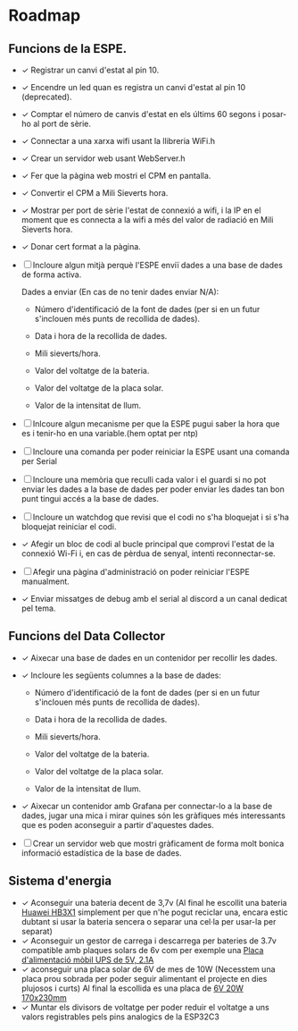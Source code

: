 # Roadmap
## Funcions de la ESPE.
- ✓ Registrar un canvi d'estat al pin 10. 
- ✓ Encendre un led quan es registra un canvi d'estat al pin 10 (deprecated).
- ✓ Comptar el número de canvis d'estat en els últims 60 segons i posar-ho al port de sèrie. 
- ✓ Connectar a una xarxa wifi usant la llibreria WiFi.h 
- ✓ Crear un servidor web usant WebServer.h
- ✓ Fer que la pàgina web mostri el CPM en pantalla.
- ✓ Convertir el CPM a Mili Sieverts hora.
- ✓ Mostrar per port de sèrie l'estat de connexió a wifi, i la IP en el moment que es connecta a la wifi a més del valor de radiació en Mili Sieverts hora.
- ✓ Donar cert format a la pàgina.
- ☐ Incloure algun mitjà perquè l'ESPE enviï dades a una base de dades de forma activa. 

  Dades a enviar (En cas de no tenir dades enviar N/A):
  
    - Número d'identificació de la font de dades (per si en un futur s'inclouen més punts de recollida de dades).
    
    - Data i hora de la recollida de dades.
    
    - Mili sieverts/hora.
    
    - Valor del voltatge de la bateria.
    
    - Valor del voltatge de la placa solar.
    
    - Valor de la intensitat de llum.

- ☐ Inlcoure algun mecanisme per que la ESPE pugui saber la hora que es i tenir-ho en una variable.(hem optat per ntp)
- ☐ Incloure una comanda per poder reiniciar la ESPE usant una comanda per Serial
- ☐ Incloure una memòria que reculli cada valor i el guardi si no pot enviar les dades a la base de dades per poder enviar les dades tan bon punt tingui accés a la base de dades.
- ☐ Incloure un watchdog que revisi que el codi no s'ha bloquejat i si s'ha bloquejat reiniciar el codi.
- ✓ Afegir un bloc de codi al bucle principal que comprovi l'estat de la connexió Wi-Fi i, en cas de pèrdua de senyal, intenti reconnectar-se.
- ☐ Afegir una pàgina d'administració on poder reiniciar l'ESPE manualment.
- ✓ Enviar missatges de debug amb el serial al discord a un canal dedicat pel tema.

## Funcions del Data Collector
- ✓ Aixecar una base de dades en un contenidor per recollir les dades.
- ✓ Incloure les següents columnes a la base de dades:
  
    - Número d'identificació de la font de dades (per si en un futur s'inclouen més punts de recollida de dades).
    
    - Data i hora de la recollida de dades.
    
    - Mili sieverts/hora.
    
    - Valor del voltatge de la bateria.
    
    - Valor del voltatge de la placa solar.
    
    - Valor de la intensitat de llum.
  
- ✓ Aixecar un contenidor amb Grafana per connectar-lo a la base de dades, jugar una mica i mirar quines són les gràfiques més interessants que es poden aconseguir a partir d'aquestes dades.
- ☐ Crear un servidor web que mostri gràficament de forma molt bonica informació estadística de la base de dades.

## Sistema d'energia

- ✓ Aconseguir una bateria decent de 3,7v (Al final he escollit una bateria [Huawei HB3X1](https://s.click.aliexpress.com/e/_Ddd0FeV) simplement per que n'he pogut reciclar una, encara estic dubtant si usar la bateria sencera o separar una cel·la per usar-la per separat)
- ✓ Aconseguir un gestor de carrega i descarrega per bateries de 3.7v compatible amb plaques solars de 6v com per exemple una [Placa d'alimentació mòbil UPS de 5V, 2.1A](https://s.click.aliexpress.com/e/_DCTR7EV)
- ✓ aconseguir una placa solar de 6V de mes de 10W (Necesstem una placa prou sobrada per poder seguir alimentant el projecte en dies plujosos i curts) Al final la escollida es una placa de [6V 20W 170x230mm](https://s.click.aliexpress.com/e/_DBCjdDF)
- ✓ Muntar els divisors de voltatge per poder reduir el voltatge a uns valors registrables pels pins analogics de la ESP32C3